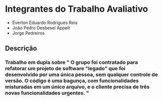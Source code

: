 
<h1>Integrantes do Trabalho Avaliativo</h1>

 - Éverton Eduardo Rodrigues Reis
 - João Pedro Desbesel Appelt
 - Jorge Pedreiros
 
  ## Descrição

  ### Trabalho em dupla sobre " O grupo foi contratado para refatorar um projeto de software "legado" que foi desenvolvido por uma única pessoa, sem qualquer controle de versão. O código é uma bagunça, com funcionalidades misturadas em um único arquivo, e o cliente precisa de três novas funcionalidades urgentes. "

